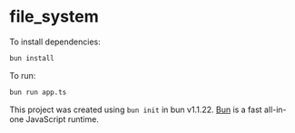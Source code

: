 # file_system

To install dependencies:

```bash
bun install
```

To run:

```bash
bun run app.ts
```

This project was created using `bun init` in bun v1.1.22. [Bun](https://bun.sh) is a fast all-in-one JavaScript runtime.
